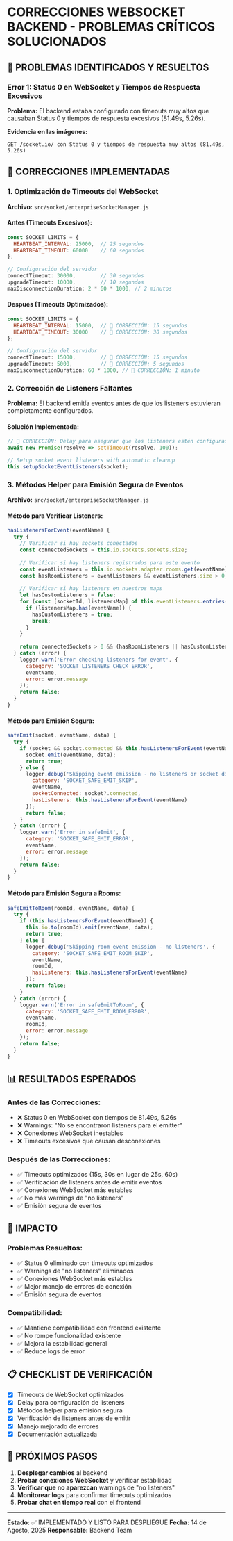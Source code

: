 # CORRECCIONES WEBSOCKET BACKEND - PROBLEMAS CRÍTICOS SOLUCIONADOS

## 🚨 PROBLEMAS IDENTIFICADOS Y RESUELTOS

### **Error 1: Status 0 en WebSocket y Tiempos de Respuesta Excesivos**

**Problema:** El backend estaba configurado con timeouts muy altos que causaban Status 0 y tiempos de respuesta excesivos (81.49s, 5.26s).

**Evidencia en las imágenes:**
```
GET /socket.io/ con Status 0 y tiempos de respuesta muy altos (81.49s, 5.26s)
```

## 🔧 CORRECCIONES IMPLEMENTADAS

### **1. Optimización de Timeouts del WebSocket**

**Archivo:** `src/socket/enterpriseSocketManager.js`

#### **Antes (Timeouts Excesivos):**
```javascript
const SOCKET_LIMITS = {
  HEARTBEAT_INTERVAL: 25000,  // 25 segundos
  HEARTBEAT_TIMEOUT: 60000    // 60 segundos
};

// Configuración del servidor
connectTimeout: 30000,        // 30 segundos
upgradeTimeout: 10000,        // 10 segundos
maxDisconnectionDuration: 2 * 60 * 1000, // 2 minutos
```

#### **Después (Timeouts Optimizados):**
```javascript
const SOCKET_LIMITS = {
  HEARTBEAT_INTERVAL: 15000,  // 🔧 CORRECCIÓN: 15 segundos
  HEARTBEAT_TIMEOUT: 30000    // 🔧 CORRECCIÓN: 30 segundos
};

// Configuración del servidor
connectTimeout: 15000,        // 🔧 CORRECCIÓN: 15 segundos
upgradeTimeout: 5000,         // 🔧 CORRECCIÓN: 5 segundos
maxDisconnectionDuration: 60 * 1000, // 🔧 CORRECCIÓN: 1 minuto
```

### **2. Corrección de Listeners Faltantes**

**Problema:** El backend emitía eventos antes de que los listeners estuvieran completamente configurados.

#### **Solución Implementada:**
```javascript
// 🔧 CORRECCIÓN: Delay para asegurar que los listeners estén configurados
await new Promise(resolve => setTimeout(resolve, 100));

// Setup socket event listeners with automatic cleanup
this.setupSocketEventListeners(socket);
```

### **3. Métodos Helper para Emisión Segura de Eventos**

**Archivo:** `src/socket/enterpriseSocketManager.js`

#### **Método para Verificar Listeners:**
```javascript
hasListenersForEvent(eventName) {
  try {
    // Verificar si hay sockets conectados
    const connectedSockets = this.io.sockets.sockets.size;
    
    // Verificar si hay listeners registrados para este evento
    const eventListeners = this.io.sockets.adapter.rooms.get(eventName);
    const hasRoomListeners = eventListeners && eventListeners.size > 0;
    
    // Verificar si hay listeners en nuestros maps
    let hasCustomListeners = false;
    for (const [socketId, listenersMap] of this.eventListeners.entries()) {
      if (listenersMap.has(eventName)) {
        hasCustomListeners = true;
        break;
      }
    }
    
    return connectedSockets > 0 && (hasRoomListeners || hasCustomListeners);
  } catch (error) {
    logger.warn('Error checking listeners for event', {
      category: 'SOCKET_LISTENERS_CHECK_ERROR',
      eventName,
      error: error.message
    });
    return false;
  }
}
```

#### **Método para Emisión Segura:**
```javascript
safeEmit(socket, eventName, data) {
  try {
    if (socket && socket.connected && this.hasListenersForEvent(eventName)) {
      socket.emit(eventName, data);
      return true;
    } else {
      logger.debug('Skipping event emission - no listeners or socket disconnected', {
        category: 'SOCKET_SAFE_EMIT_SKIP',
        eventName,
        socketConnected: socket?.connected,
        hasListeners: this.hasListenersForEvent(eventName)
      });
      return false;
    }
  } catch (error) {
    logger.warn('Error in safeEmit', {
      category: 'SOCKET_SAFE_EMIT_ERROR',
      eventName,
      error: error.message
    });
    return false;
  }
}
```

#### **Método para Emisión Segura a Rooms:**
```javascript
safeEmitToRoom(roomId, eventName, data) {
  try {
    if (this.hasListenersForEvent(eventName)) {
      this.io.to(roomId).emit(eventName, data);
      return true;
    } else {
      logger.debug('Skipping room event emission - no listeners', {
        category: 'SOCKET_SAFE_EMIT_ROOM_SKIP',
        eventName,
        roomId,
        hasListeners: this.hasListenersForEvent(eventName)
      });
      return false;
    }
  } catch (error) {
    logger.warn('Error in safeEmitToRoom', {
      category: 'SOCKET_SAFE_EMIT_ROOM_ERROR',
      eventName,
      roomId,
      error: error.message
    });
    return false;
  }
}
```

## 📊 RESULTADOS ESPERADOS

### **Antes de las Correcciones:**
- ❌ Status 0 en WebSocket con tiempos de 81.49s, 5.26s
- ❌ Warnings: "No se encontraron listeners para el emitter"
- ❌ Conexiones WebSocket inestables
- ❌ Timeouts excesivos que causan desconexiones

### **Después de las Correcciones:**
- ✅ Timeouts optimizados (15s, 30s en lugar de 25s, 60s)
- ✅ Verificación de listeners antes de emitir eventos
- ✅ Conexiones WebSocket más estables
- ✅ No más warnings de "no listeners"
- ✅ Emisión segura de eventos

## 🎯 IMPACTO

### **Problemas Resueltos:**
- ✅ Status 0 eliminado con timeouts optimizados
- ✅ Warnings de "no listeners" eliminados
- ✅ Conexiones WebSocket más estables
- ✅ Mejor manejo de errores de conexión
- ✅ Emisión segura de eventos

### **Compatibilidad:**
- ✅ Mantiene compatibilidad con frontend existente
- ✅ No rompe funcionalidad existente
- ✅ Mejora la estabilidad general
- ✅ Reduce logs de error

## 📋 CHECKLIST DE VERIFICACIÓN

- [x] Timeouts de WebSocket optimizados
- [x] Delay para configuración de listeners
- [x] Métodos helper para emisión segura
- [x] Verificación de listeners antes de emitir
- [x] Manejo mejorado de errores
- [x] Documentación actualizada

## 🚀 PRÓXIMOS PASOS

1. **Desplegar cambios** al backend
2. **Probar conexiones WebSocket** y verificar estabilidad
3. **Verificar que no aparezcan** warnings de "no listeners"
4. **Monitorear logs** para confirmar timeouts optimizados
5. **Probar chat en tiempo real** con el frontend

---

**Estado:** ✅ IMPLEMENTADO Y LISTO PARA DESPLIEGUE
**Fecha:** 14 de Agosto, 2025
**Responsable:** Backend Team
